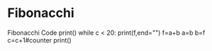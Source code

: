 # Fibonacchi

Fibonacchi Code
print()
while c < 20:
   print(f,end="")
   f=a+b
   a=b
   b=f
   c=c+1#counter
print()
